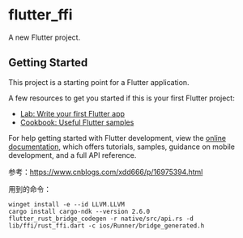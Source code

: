 # flutter_ffi

A new Flutter project.

## Getting Started

This project is a starting point for a Flutter application.

A few resources to get you started if this is your first Flutter project:

- [Lab: Write your first Flutter app](https://docs.flutter.dev/get-started/codelab)
- [Cookbook: Useful Flutter samples](https://docs.flutter.dev/cookbook)

For help getting started with Flutter development, view the
[online documentation](https://docs.flutter.dev/), which offers tutorials,
samples, guidance on mobile development, and a full API reference.


参考：https://www.cnblogs.com/xdd666/p/16975394.html

用到的命令：
```shell
winget install -e --id LLVM.LLVM
cargo install cargo-ndk --version 2.6.0
flutter_rust_bridge_codegen -r native/src/api.rs -d lib/ffi/rust_ffi.dart -c ios/Runner/bridge_generated.h
```
